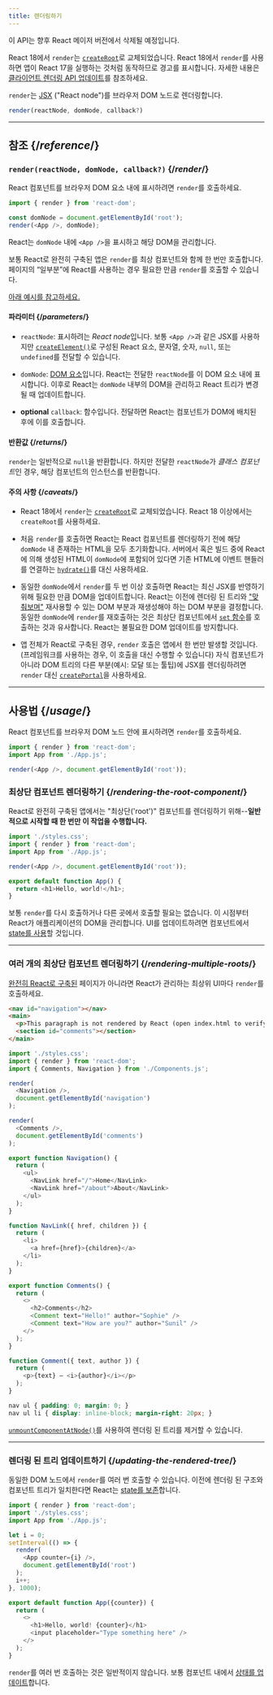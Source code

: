 ```yaml
---
title: 렌더링하기
---
```


<Deprecated>

이 API는 향후 React 메이저 버전에서 삭제될 예정입니다.

React 18에서 `render`는 [`createRoot`](/reference/react-dom/client/createRoot)로 교체되었습니다. React 18에서 `render`를 사용하면 앱이 React 17을 실행하는 것처럼 동작하므로 경고를 표시합니다. 자세한 내용은 [클라이언트 렌더링 API 업데이트](/blog/2022/03/08/react-18-upgrade-guide#updates-to-client-rendering-apis)를 참조하세요.

</Deprecated>

<Intro>

`render`는 [JSX](/learn/writing-markup-with-jsx) ("React node")를 브라우저 DOM 노드로 렌더링합니다.

```js
render(reactNode, domNode, callback?)
```

</Intro>

<InlineToc />

---

## 참조 {/*reference*/}

### `render(reactNode, domNode, callback?)` {/*render*/}

React 컴포넌트를 브라우저 DOM 요소 내에 표시하려면 `render`를 호출하세요.

```js
import { render } from 'react-dom';

const domNode = document.getElementById('root');
render(<App />, domNode);
```

React는 `domNode` 내에 `<App />`을 표시하고 해당 DOM을 관리합니다.

보통 React로 완전히 구축된 앱은 `render`를 최상 컴포넌트와 함께 한 번만 호출합니다. 페이지의 “일부분”에 React를 사용하는 경우 필요한 만큼 `render`를 호출할 수 있습니다.

[아래 예시를 참고하세요.](#usage)

#### 파라미터 {/*parameters*/}

* `reactNode`: 표시하려는 *React node*입니다. 보통 `<App />`과 같은 JSX를 사용하지만 [`createElement()`](/reference/react/createElement)로 구성된 React 요소, 문자열, 숫자, `null`, 또는 `undefined`를 전달할 수 있습니다.

* `domNode`: [DOM 요소](https://developer.mozilla.org/ko/docs/Web/API/Element)입니다. React는 전달한 `reactNode`를 이 DOM 요소 내에 표시합니다. 이후로 React는 `domNode` 내부의 DOM을 관리하고 React 트리가 변경될 때 업데이트합니다.

* **optional** `callback`: 함수입니다. 전달하면 React는 컴포넌트가 DOM에 배치된 후에 이를 호출합니다.


#### 반환값 {/*returns*/}

`render`는 일반적으로 `null`을 반환합니다. 하지만 전달한 `reactNode`가 *클래스 컴포넌트*인 경우, 해당 컴포넌트의 인스턴스를 반환합니다.

#### 주의 사항 {/*caveats*/}

* React 18에서 `render`는 [`createRoot`](/reference/react-dom/client/createRoot)로 교체되었습니다. React 18 이상에서는 `createRoot`를 사용하세요.

* 처음 `render`를 호출하면 React는 React 컴포넌트를 렌더링하기 전에 해당 `domNode` 내 존재하는 HTML을 모두 초기화합니다. 서버에서 혹은 빌드 중에 React에 의해 생성된 HTML이 `domNode`에 포함되어 있다면 기존 HTML에 이벤트 핸들러를 연결하는 [`hydrate()`](/reference/react-dom/hydrate)를 대신 사용하세요.

* 동일한 `domNode`에서 `render`를 두 번 이상 호출하면 React는 최신 JSX를 반영하기 위해 필요한 만큼 DOM을 업데이트합니다. React는 이전에 렌더링 된 트리와 ["맞춰보며"](/learn/preserving-and-resetting-state) 재사용할 수 있는 DOM 부분과 재생성해야 하는 DOM 부분을 결정합니다. 동일한 `domNode`에 `render`를 재호출하는 것은 최상단 컴포넌트에서 [`set` 함수](/reference/react/useState#setstate)를 호출하는 것과 유사합니다. React는 불필요한 DOM 업데이트를 방지합니다.

* 앱 전체가 React로 구축된 경우, `render` 호출은 앱에서 한 번만 발생할 것입니다. (프레임워크를 사용하는 경우, 이 호출을 대신 수행할 수 있습니다) 자식 컴포넌트가 아니라 DOM 트리의 다른 부분(예시: 모달 또는 툴팁)에 JSX를 렌더링하려면 `render` 대신 [`createPortal`](/reference/react-dom/createPortal)을 사용하세요.

---

## 사용법 {/*usage*/}

<CodeStep step={1}>React 컴포넌트</CodeStep>를 <CodeStep step={2}>브라우저 DOM 노드</CodeStep> 안에 표시하려면 `render`를 호출하세요.

```js [[1, 4, "<App />"], [2, 4, "document.getElementById('root')"]]
import { render } from 'react-dom';
import App from './App.js';

render(<App />, document.getElementById('root'));
````

### 최상단 컴포넌트 렌더링하기 {/*rendering-the-root-component*/}

React로 완전히 구축된 앱에서는 "최상단('root')" 컴포넌트를 렌더링하기 위해--**일반적으로 시작할 때 한 번만 이 작업을 수행합니다.**

<Sandpack>

```js index.js active
import './styles.css';
import { render } from 'react-dom';
import App from './App.js';

render(<App />, document.getElementById('root'));
```

```js App.js
export default function App() {
  return <h1>Hello, world!</h1>;
}
```

</Sandpack>

보통 `render`를 다시 호출하거나 다른 곳에서 호출할 필요는 없습니다. 이 시점부터 React가 애플리케이션의 DOM을 관리합니다. UI를 업데이트하려면 컴포넌트에서 [state를 사용](/reference/react/useState)할 것입니다.

---

### 여러 개의 최상단 컴포넌트 렌더링하기 {/*rendering-multiple-roots*/}

[완전히 React로 구축된](/learn/add-react-to-an-existing-project#using-react-for-a-part-of-your-existing-page) 페이지가 아니라면 React가 관리하는 최상위 UI마다 `render`를 호출하세요.

<Sandpack>

```html public/index.html
<nav id="navigation"></nav>
<main>
  <p>This paragraph is not rendered by React (open index.html to verify).</p>
  <section id="comments"></section>
</main>
```

```js index.js active
import './styles.css';
import { render } from 'react-dom';
import { Comments, Navigation } from './Components.js';

render(
  <Navigation />,
  document.getElementById('navigation')
);

render(
  <Comments />,
  document.getElementById('comments')
);
```

```js Components.js
export function Navigation() {
  return (
    <ul>
      <NavLink href="/">Home</NavLink>
      <NavLink href="/about">About</NavLink>
    </ul>
  );
}

function NavLink({ href, children }) {
  return (
    <li>
      <a href={href}>{children}</a>
    </li>
  );
}

export function Comments() {
  return (
    <>
      <h2>Comments</h2>
      <Comment text="Hello!" author="Sophie" />
      <Comment text="How are you?" author="Sunil" />
    </>
  );
}

function Comment({ text, author }) {
  return (
    <p>{text} — <i>{author}</i></p>
  );
}
```

```css
nav ul { padding: 0; margin: 0; }
nav ul li { display: inline-block; margin-right: 20px; }
```

</Sandpack>

[`unmountComponentAtNode()`](/reference/react-dom/unmountComponentAtNode)를 사용하여 렌더링 된 트리를 제거할 수 있습니다.

---

### 렌더링 된 트리 업데이트하기 {/*updating-the-rendered-tree*/}

동일한 DOM 노드에서 `render`를 여러 번 호출할 수 있습니다. 이전에 렌더링 된 구조와 컴포넌트 트리가 일치한다면 React는 [state를 보존](/learn/preserving-and-resetting-state)합니다.

<Sandpack>

```js index.js active
import { render } from 'react-dom';
import './styles.css';
import App from './App.js';

let i = 0;
setInterval(() => {
  render(
    <App counter={i} />,
    document.getElementById('root')
  );
  i++;
}, 1000);
```

```js App.js
export default function App({counter}) {
  return (
    <>
      <h1>Hello, world! {counter}</h1>
      <input placeholder="Type something here" />
    </>
  );
}
```

</Sandpack>

`render`를 여러 번 호출하는 것은 일반적이지 않습니다. 보통 컴포넌트 내에서 [상태를 업데이트](/reference/react/useState)합니다.
